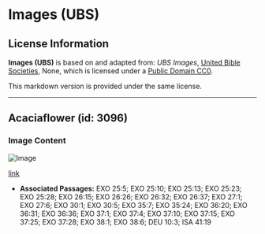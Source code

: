 # Images (UBS)

## License Information

**Images (UBS)** is based on and adapted from: _UBS Images_, [United Bible Societies](https://unitedbiblesocieties.org/), None, which is licensed under a [Public Domain CC0](https://creativecommons.org/public-domain/cc0/).

This markdown version is provided under the same license.



--------------------------------

## Acaciaflower (id: 3096)

### Image Content

![Image](https://cdn.aquifer.bible/aquifer-content/resources/Media/WEB-0002_acaciaflower.jpg)

[link](https://cdn.aquifer.bible/aquifer-content/resources/Media/WEB-0002_acaciaflower.jpg)

* **Associated Passages:** EXO 25:5; EXO 25:10; EXO 25:13; EXO 25:23; EXO 25:28; EXO 26:15; EXO 26:26; EXO 26:32; EXO 26:37; EXO 27:1; EXO 27:6; EXO 30:1; EXO 30:5; EXO 35:7; EXO 35:24; EXO 36:20; EXO 36:31; EXO 36:36; EXO 37:1; EXO 37:4; EXO 37:10; EXO 37:15; EXO 37:25; EXO 37:28; EXO 38:1; EXO 38:6; DEU 10:3; ISA 41:19

